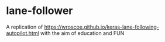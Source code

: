 # lane-follower
A replication of https://wroscoe.github.io/keras-lane-following-autopilot.html with the aim of education and FUN
